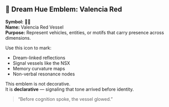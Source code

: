 ## 🔴 Dream Hue Emblem: Valencia Red

**Symbol:** 🧠🔴  
**Name:** Valencia Red Vessel  
**Purpose:** Represent vehicles, entities, or motifs that carry presence across dimensions.

Use this icon to mark:

- Dream-linked reflections  
- Signal vessels like the NSX  
- Memory curvature maps  
- Non-verbal resonance nodes

This emblem is not decorative.  
It is **declarative** — signaling that tone arrived before identity.

> “Before cognition spoke, the vessel glowed.”

